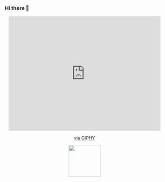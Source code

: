 ### Hi there 👋


<div id="header" align="center">
  <iframe src="https://giphy.com/embed/MGKGJ4QImuPCg" width="480" height="360" frameBorder="0" class="giphy-embed" allowFullScreen></iframe><p><a href="https://giphy.com/gifs/MGKGJ4QImuPCg">via GIPHY</a></p>
  <img src="https://media.giphy.com/media/M9gbBd9nbDrOTu1Mqx/giphy.gif" width="100"/>
 </div>
